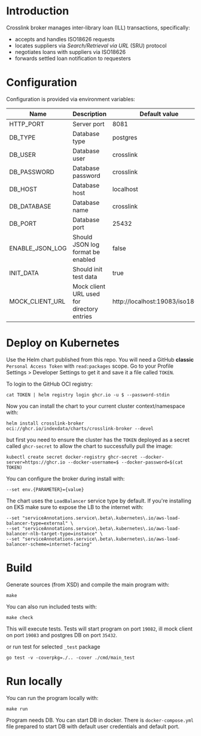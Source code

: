 # Introduction

Crosslink broker manages inter-library loan (ILL) transactions, specifically:

* accepts and handles ISO18626 requests
* locates suppliers via _Search/Retrieval via URL_ (SRU) protocol
* negotiates loans with suppliers via ISO18626
* forwards settled loan notification to requesters

# Configuration

Configuration is provided via environment variables:

| Name            | Description                                | Default value                   |
|-----------------|--------------------------------------------|---------------------------------|
| HTTP_PORT       | Server port                                | 8081                            |
| DB_TYPE         | Database type                              | postgres                        |
| DB_USER         | Database user                              | crosslink                       |
| DB_PASSWORD     | Database password                          | crosslink                       |
| DB_HOST         | Database host                              | localhost                       |
| DB_DATABASE     | Database name                              | crosslink                       |
| DB_PORT         | Database port                              | 25432                           |
| ENABLE_JSON_LOG | Should JSON log format be enabled          | false                           |
| INIT_DATA       | Should init test data                      | true                            |
| MOCK_CLIENT_URL | Mock client URL used for directory entries | http://localhost:19083/iso18626 |

# Deploy on Kubernetes

Use the Helm chart published from this repo. You will need a GitHub __classic__
`Personal Access Token` with `read:packages` scope.
Go to your Profile Settings > Developer Settings to get it and save it a file called `TOKEN`.

To login to the GitHub OCI registry:

```
cat TOKEN | helm registry login ghcr.io -u $ --password-stdin
```

Now you can install the chart to your current cluster context/namespace with:

```
helm install crosslink-broker oci://ghcr.io/indexdata/charts/crosslink-broker --devel
```

but first you need to ensure the cluster has the `TOKEN` deployed as a secret called
`ghcr-secret` to allow the chart to successfully pull the image:

```
kubectl create secret docker-registry ghcr-secret --docker-server=https://ghcr.io --docker-username=$ --docker-password=$(cat TOKEN)
```

You can configure the broker during install with:

```
--set env.{PARAMETER}={value}
```

The chart uses the `LoadBalancer` service type by default. If you're installing on EKS make sure to expose the LB to the internet with:

```
--set "serviceAnnotations.service\.beta\.kubernetes\.io/aws-load-balancer-type=external" \
--set "serviceAnnotations.service\.beta\.kubernetes\.io/aws-load-balancer-nlb-target-type=instance" \
--set "serviceAnnotations.service\.beta\.kubernetes\.io/aws-load-balancer-scheme=internet-facing"
```

# Build

Generate sources (from XSD) and compile the main program with:

```
make
```

You can also run included tests with:

```
make check
```
This will execute tests. Tests will start program on port `19082`, 
ill mock client on port `19083` and postgres DB on port `35432`.


or run test for selected `_test` package

```
go test -v -coverpkg=./.. -cover ./cmd/main_test
```

# Run locally

You can run the program locally with:

```
make run
```

Program needs DB. You can start DB in docker. 
There is `docker-compose.yml` file prepared to start DB with default user credentials and default port.

